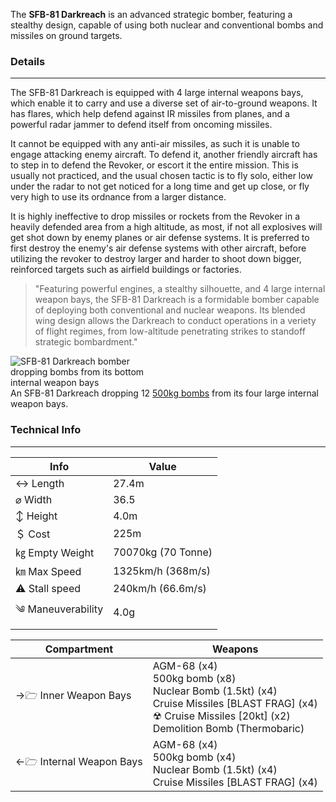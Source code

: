 The **SFB-81 Darkreach** is an advanced strategic bomber, featuring a stealthy design, capable of using both nuclear and conventional bombs and missiles on ground targets.


### Details 
---

The SFB-81 Darkreach is equipped with 4 large internal weapons bays, which enable it to carry and use a diverse set of air-to-ground weapons. It has flares, which help defend against IR missiles from planes, and a powerful radar jammer to defend itself from oncoming missiles. 

It cannot be equipped with any anti-air missiles, as such it is unable to engage attacking enemy aircraft. To defend it, another friendly aircraft has to step in to defend the Revoker, or escort it the entire mission. This is usually not practiced, and the usual chosen tactic is to fly solo, either low under the radar to not get noticed for a long time and get up close, or fly very high to use its ordnance from a larger distance. 

It is highly ineffective to drop missiles or rockets from the Revoker in a heavily defended area from a high altitude, as most, if not all explosives will get shot down by enemy planes or air defense systems. It is preferred to first destroy the enemy's air defense systems with other aircraft, before utilizing the revoker to destroy larger and harder to shoot down bigger, reinforced targets such as airfield buildings or factories. 

> "Featuring powerful engines, a stealthy silhouette, and 4 large internal weapon bays, the SFB-81 Darkreach is a formidable bomber capable of deploying both conventional and nuclear weapons. Its blended wing design allows the Darkreach to conduct operations in a veriety of flight regimes, from low-altitude penetrating strikes to standoff strategic bombardment."


<span class="imageBox" style="max-width: 235px; float:">
  <img style="max-width: 235px;" src="/pages/SFB-81/sfbdropping.webp" alt="SFB-81 Darkreach bomber dropping bombs from its bottom internal weapon bays">
<br>
An SFB-81 Darkreach dropping 12 <a href="/w/500kg-bomb">500kg bombs</a> from its four large internal weapon bays.
</span>

### Technical Info
---

<span class="inlineChildren">
<span class="firstColumn">

| Info              | Value        |
| -----------       | -----------        |
| ↔ Length          | 27.4m            |
| ⌀ Width           | 36.5          |
| ↕ Height          | 4.0m              |
| ＄ Cost           | 225m             |
| ㎏ Empty Weight   | 70070kg (70 Tonne) |
| ㎞ Max Speed      | 1325km/h (368m/s)   |
| ⚠ Stall speed    | 240km/h (66.6m/s)        |
| ༄ Maneuverability | 4.0g               |

</span>

<span class="firstColumn">

| Compartment             | Weapons        |
| -----------            | -----------        |
| →🗁 Inner Weapon Bays         | AGM-68 (x4)<br>500kg bomb (x8)<br>Nuclear Bomb (1.5kt) (x4)<br>Cruise Missiles [BLAST FRAG] (x4)<br>☢ Cruise Missiles [20kt] (x2)<br>Demolition Bomb (Thermobaric)  |
| ←🗁 Internal Weapon Bays   | AGM-68 (x4)<br>500kg bomb (x4)<br>Nuclear Bomb (1.5kt) (x4)<br>Cruise Missiles [BLAST FRAG] (x4)   |

</span>
</span>